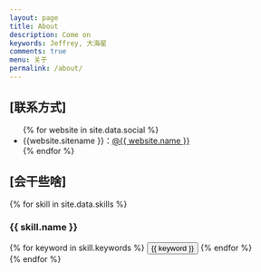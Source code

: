 ```yaml
---
layout: page
title: About
description: Come on
keywords: Jeffrey, 大海星
comments: true
menu: 关于
permalink: /about/
---
```


## [联系方式]

<ul>
{% for website in site.data.social %}
<li>{{website.sitename }}：<a href="{{ website.url }}" target="_blank">@{{ website.name }}</a></li>
{% endfor %}
</ul>


## [会干些啥]

{% for skill in site.data.skills %}
### {{ skill.name }}
<div class="btn-inline">
{% for keyword in skill.keywords %}
<button class="btn btn-outline" type="button">{{ keyword }}</button>
{% endfor %}
</div>
{% endfor %}
